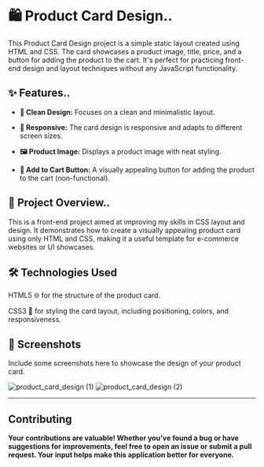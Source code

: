 # 🛍️ Product Card Design..

This Product Card Design project is a simple static layout created using HTML and CSS. The card showcases a product image, title, price, and a button for adding the product to the cart. 
It's perfect for practicing front-end design and layout techniques without any JavaScript functionality.

## ✨ Features..

- **🎨 Clean Design:** Focuses on a clean and minimalistic layout.

- **📱 Responsive:** The card design is responsive and adapts to different screen sizes.

- **🖼️ Product Image:** Displays a product image with neat styling.

- **🛒 Add to Cart Button:** A visually appealing button for adding the product to the cart (non-functional).

## 🎯 Project Overview..

This is a front-end project aimed at improving my skills in CSS layout and design.
It demonstrates how to create a visually appealing product card using only HTML and CSS, making it a useful template for e-commerce websites or UI showcases.

## 🛠️ Technologies Used

HTML5 🌐 for the structure of the product card.

CSS3 🎨 for styling the card layout, including positioning, colors, and responsiveness.

## 📸 Screenshots

Include some screenshots here to showcase the design of your product card.


![product_card_design (1)](https://github.com/user-attachments/assets/93b4ee8c-acb3-451f-b3d3-bc4dcd6bcf9e)
![product_card_design (2)](https://github.com/user-attachments/assets/5713e893-7dba-437f-a145-b6f4ef790459)

-------------
## Contributing
**Your contributions are valuable! Whether you've found a bug or have suggestions for improvements, feel free to open an issue or submit a pull request. Your input helps make this application better for everyone.**

